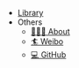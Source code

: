 - [Library](/README.md)
- Others
    - [🧑🏻‍💻 About](/life/bio.md)
    - [🏄 Weibo](https://weibo.com/icedes)
    - [💻 GitHub](https://github.com/IceHe)

<!-- - External -->
<!--     - [Chat](https://gitter.im/IceHe/community) -->
<!--     - [Repo](https://github.com/IceHe/IceHe) -->
<!--     - [GitHub](https://github.com/IceHe) -->
<!--     - [GitLab](https://gitlab.com/IceHe) -->
<!--     - [Weibo](https://weibo.com/icedes) -->

<!-- Ref : https://docsify.js.org/#/custom-navbar?id=markdown -->
